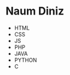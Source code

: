 <body>
  <h1>Naum Diniz</h1>
</body>

<div>
  <ul>
    <li>HTML</li>
    <li>CSS</li>
    <li>JS</li>
    <li>PHP</li>    
    <li>JAVA</li>
    <li>PYTHON</li>
    <li>C</li>
  </ul>
</div>
